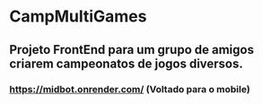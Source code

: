 # CampMultiGames

## Projeto FrontEnd para um grupo de amigos criarem campeonatos de jogos diversos.
### https://midbot.onrender.com/ (Voltado para o mobile)
